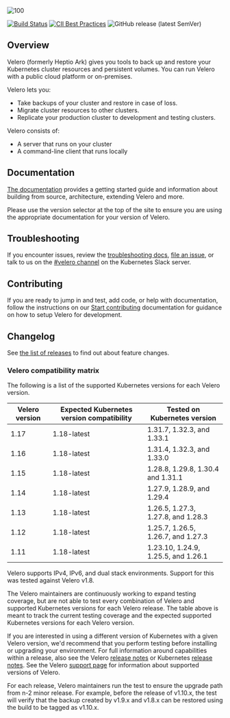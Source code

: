 ![100]

[![Build Status][1]][2] [![CII Best Practices](https://bestpractices.coreinfrastructure.org/projects/3811/badge)](https://bestpractices.coreinfrastructure.org/projects/3811)
![GitHub release (latest SemVer)](https://img.shields.io/github/v/release/vmware-tanzu/velero)

## Overview

Velero (formerly Heptio Ark) gives you tools to back up and restore your Kubernetes cluster resources and persistent volumes. You can run Velero with a public cloud platform or on-premises. 

Velero lets you:

* Take backups of your cluster and restore in case of loss.
* Migrate cluster resources to other clusters.
* Replicate your production cluster to development and testing clusters.

Velero consists of:

* A server that runs on your cluster
* A command-line client that runs locally

## Documentation

[The documentation][29] provides a getting started guide and information about building from source, architecture, extending Velero and more.

Please use the version selector at the top of the site to ensure you are using the appropriate documentation for your version of Velero.

## Troubleshooting

If you encounter issues, review the [troubleshooting docs][30], [file an issue][4], or talk to us on the [#velero channel][25] on the Kubernetes Slack server.

## Contributing

If you are ready to jump in and test, add code, or help with documentation, follow the instructions on our [Start contributing][31] documentation for guidance on how to setup Velero for development.

## Changelog

See [the list of releases][6] to find out about feature changes.

### Velero compatibility matrix

The following is a list of the supported Kubernetes versions for each Velero version.

| Velero version | Expected Kubernetes version compatibility | Tested on Kubernetes version        |
|----------------|-------------------------------------------|-------------------------------------|
| 1.17           | 1.18-latest                               | 1.31.7, 1.32.3, and 1.33.1          |
| 1.16           | 1.18-latest                               | 1.31.4, 1.32.3, and 1.33.0          |
| 1.15           | 1.18-latest                               | 1.28.8, 1.29.8, 1.30.4 and 1.31.1   |
| 1.14           | 1.18-latest                               | 1.27.9, 1.28.9, and 1.29.4          |
| 1.13           | 1.18-latest                               | 1.26.5, 1.27.3, 1.27.8, and 1.28.3  |
| 1.12           | 1.18-latest                               | 1.25.7, 1.26.5, 1.26.7, and 1.27.3  |
| 1.11           | 1.18-latest                               | 1.23.10, 1.24.9, 1.25.5, and 1.26.1 |

Velero supports IPv4, IPv6, and dual stack environments. Support for this was tested against Velero v1.8.

The Velero maintainers are continuously working to expand testing coverage, but are not able to test every combination of Velero and supported Kubernetes versions for each Velero release. The table above is meant to track the current testing coverage and the expected supported Kubernetes versions for each Velero version.

If you are interested in using a different version of Kubernetes with a given Velero version, we'd recommend that you perform testing before installing or upgrading your environment. For full information around capabilities within a release, also see the Velero [release notes](https://github.com/vmware-tanzu/velero/releases) or Kubernetes [release notes](https://github.com/kubernetes/kubernetes/tree/master/CHANGELOG). See the Velero [support page](https://velero.io/docs/latest/support-process/) for information about supported versions of Velero.

For each release, Velero maintainers run the test to ensure the upgrade path from n-2 minor release.  For example, before the release of v1.10.x, the test will verify that the backup created by v1.9.x and v1.8.x can be restored using the build to be tagged as v1.10.x.

[1]: https://github.com/vmware-tanzu/velero/workflows/Main%20CI/badge.svg
[2]: https://github.com/vmware-tanzu/velero/actions?query=workflow%3A"Main+CI"
[4]: https://github.com/vmware-tanzu/velero/issues
[6]: https://github.com/vmware-tanzu/velero/releases
[9]: https://kubernetes.io/docs/setup/
[10]: https://kubernetes.io/docs/tasks/tools/install-kubectl/#install-with-homebrew-on-macos
[11]: https://kubernetes.io/docs/tasks/tools/install-kubectl/#tabset-1
[12]: https://github.com/kubernetes/kubernetes/blob/master/cluster/addons/dns/README.md
[14]: https://github.com/kubernetes/kubernetes
[24]: https://groups.google.com/forum/#!forum/projectvelero
[25]: https://kubernetes.slack.com/messages/velero
[29]: https://velero.io/docs/
[30]: https://velero.io/docs/troubleshooting
[31]: https://velero.io/docs/start-contributing
[100]: https://velero.io/docs/main/img/velero.png
